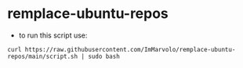 # remplace-ubuntu-repos

* to run this script use:
```console
curl https://raw.githubusercontent.com/ImMarvolo/remplace-ubuntu-repos/main/script.sh | sudo bash
```
